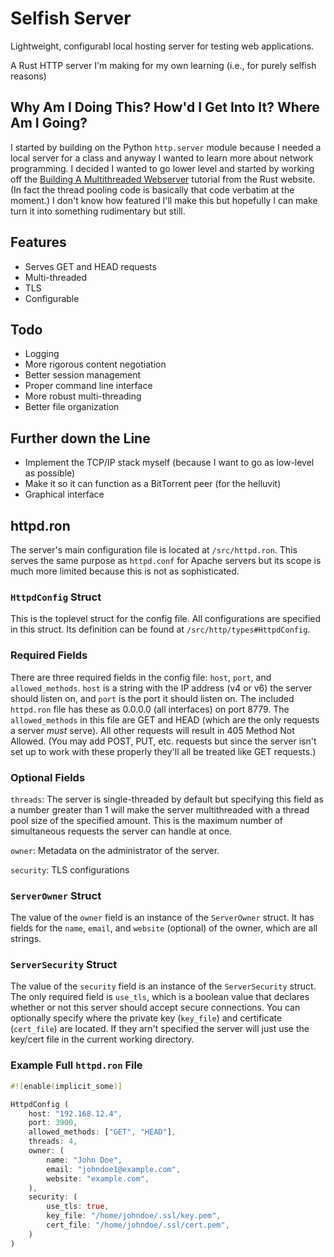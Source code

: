 Selfish Server
===

Lightweight, configurabl local hosting server for testing web applications.

A Rust HTTP server I'm making for my own learning (i.e., for purely selfish reasons)

## Why Am I Doing This? How'd I Get Into It? Where Am I Going?

I started by building on the Python `http.server` module because I needed a local server for a class and anyway I wanted
to learn more about network programming. I decided I wanted to go lower level and started by working off the 
[Building A Multithreaded Webserver](https://doc.rust-lang.org/book/ch20-00-final-project-a-web-server.html) tutorial 
from the Rust website. (In fact the thread pooling code is basically that code verbatim at the moment.) I don't know how
featured I'll make this but hopefully I can make turn it into something rudimentary but still.

## Features

- Serves GET and HEAD requests
- Multi-threaded
- TLS
- Configurable

## Todo

- Logging
- More rigorous content negotiation
- Better session management
- Proper command line interface
- More robust multi-threading
- Better file organization

## Further down the Line

- Implement the TCP/IP stack myself (because I want to go as low-level as possible)
- Make it so it can function as a BitTorrent peer (for the helluvit)
- Graphical interface

## httpd.ron

The server's main configuration file is located at `/src/httpd.ron`. This serves the same purpose as `httpd.conf` for
Apache servers but its scope is much more limited because this is not as sophisticated.

### `HttpdConfig` Struct

This is the toplevel struct for the config file. All configurations are specified in this struct. Its definition can be
 found at `/src/http/types#HttpdConfig`.
 
### Required Fields

There are three required fields in the config file: `host`, `port`, and `allowed_methods`. `host` is a string with the
IP address (v4 or v6) the server should listen on, and `port` is the port it should listen on. The included `httpd.ron` 
file has these as 0.0.0.0 (all interfaces) on port 8779. The `allowed_methods` in this file are GET and HEAD (which are 
the only requests a server *must* serve). All other requests will result in 405 Method Not Allowed. (You may add POST, 
PUT, etc. requests but since the server isn't set up to work with these properly they'll all be treated like GET 
requests.)

### Optional Fields

`threads`: The server is single-threaded by default but specifying this field as a number greater than 1 will make the
server multithreaded with a thread pool size of the specified amount. This is the maximum number of simultaneous
requests the server can handle at once.

`owner`: Metadata on the administrator of the server.

`security`: TLS configurations

### `ServerOwner` Struct

The value of the `owner` field is an instance of the `ServerOwner` struct. It has fields for the `name`, `email`, and
`website` (optional) of the owner, which are all strings.

### `ServerSecurity` Struct

The value of the `security` field is an instance of the `ServerSecurity` struct. The only required field is `use_tls`,
which is a boolean value that declares whether or not this server should accept secure connections. You can optionally
specify where the private key (`key_file`) and certificate (`cert_file`) are located. If they arn't specified the server
will just use the key/cert file in the current working directory.

### Example Full `httpd.ron` File

```rust
#![enable(implicit_some)]

HttpdConfig (
    host: "192.168.12.4",
    port: 3900,
    allowed_methods: ["GET", "HEAD"],
    threads: 4,
    owner: (
        name: "John Doe",
        email: "johndoe1@example.com",
        website: "example.com",
    ),
    security: (
        use_tls: true,
        key_file: "/home/johndoe/.ssl/key.pem",
        cert_file: "/home/johndoe/.ssl/cert.pem",
    )
)
```
